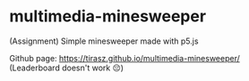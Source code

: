 # multimedia-minesweeper
(Assignment) Simple minesweeper made with p5.js

Github page: https://tirasz.github.io/multimedia-minesweeper/
(Leaderboard doesn't work 😔)
